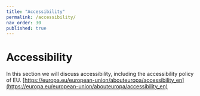 ```yaml
---
title: "Accessibility"
permalink: /accessibility/
nav_order: 30
published: true
---
```


# Accessibility

In this section we will discuss accessibility, including the accessibility policy of EU. [https://europa.eu/european-union/abouteuropa/accessibility_en](https://europa.eu/european-union/abouteuropa/accessibility_en)
